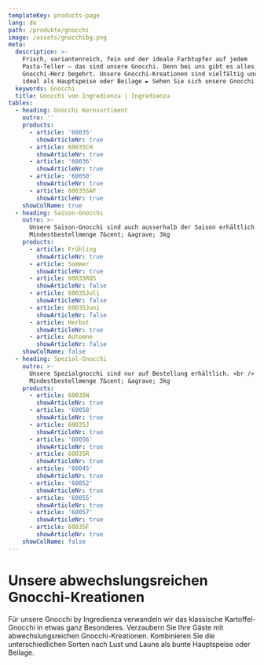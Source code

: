 ```yaml
---
templateKey: products-page
lang: de
path: /produkte/gnocchi
image: /assets/gnocchibg.png
meta:
  description: >-
    Frisch, variantenreich, fein und der ideale Farbtupfer auf jedem
    Pasta-Teller – das sind unsere Gnocchi. Denn bei uns gibt es alles, was das
    Gnocchi-Herz begehrt. Unsere Gnocchi-Kreationen sind vielfältig und passen
    ideal als Hauptspeise oder Beilage ► Sehen Sie sich unsere Gnocchi an
  keywords: Gnocchi
  title: Gnocchi von Ingredienza | Ingredienza
tables:
  - heading: Gnocchi Kernsortiment
    outro: ''
    products:
      - article: '60035'
        showArticleNr: true
      - article: 60035CH
        showArticleNr: true
      - article: '60036'
        showArticleNr: true
      - article: '60050'
        showArticleNr: true
      - article: 60035SAF
        showArticleNr: true
    showColName: true
  - heading: Saison-Gnocchi
    outro: >-
      Unsere Saison-Gnocchi sind auch ausserhalb der Saison erhältlich. <br />
      Mindestbestellmenge 7&cent; &agrave; 3kg
    products:
      - article: Frühling
        showArticleNr: true
      - article: Sommer
        showArticleNr: true
      - article: 60035ROS
        showArticleNr: false
      - article: 60035Juli
        showArticleNr: false
      - article: 60035Juni
        showArticleNr: false
      - article: Herbst
        showArticleNr: true
      - article: Automne
        showArticleNr: false
    showColName: false
  - heading: Spezial-Gnocchi
    outro: >-
      Unsere Spezialgnocchi sind nur auf Bestellung erhältlich. <br />
      Mindestbestellmenge 7&cent; &agrave; 3kg
    products:
      - article: 60035N
        showArticleNr: true
      - article: '60058'
        showArticleNr: true
      - article: 60035J
        showArticleNr: true
      - article: '60056'
        showArticleNr: true
      - article: 60035R
        showArticleNr: true
      - article: '60045'
        showArticleNr: true
      - article: '60052'
        showArticleNr: true
      - article: '60055'
        showArticleNr: true
      - article: '60057'
        showArticleNr: true
      - article: 60035F
        showArticleNr: true
    showColName: false
---
```


# Unsere abwechs&shy;lungs&shy;reichen Gnocchi-Kreationen 

Für unsere Gnocchi by Ingredienza verwandeln wir das klassische
Kartoffel-Gnocchi in etwas ganz Besonderes. Verzaubern Sie Ihre Gäste mit
abwechslungsreichen Gnocchi-Kreationen. Kombinieren Sie die
unterschiedlichen Sorten nach Lust und Laune als bunte Hauptspeise oder
Beilage.
